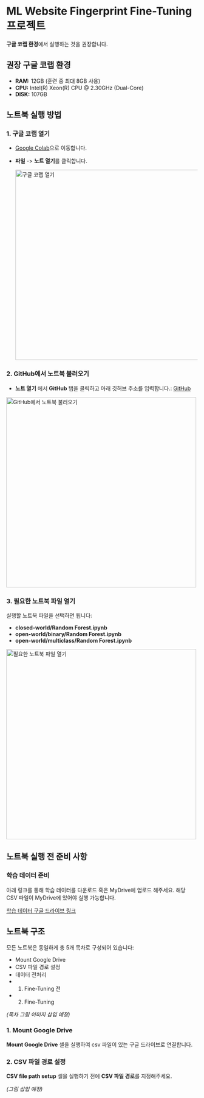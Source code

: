 # ML Website Fingerprint Fine-Tuning 프로젝트

**구글 코랩 환경**에서 실행하는 것을 권장합니다.

## 권장 구글 코랩 환경

- **RAM:** 12GB (훈련 중 최대 8GB 사용)
- **CPU:** Intel(R) Xeon(R) CPU @ 2.30GHz (Dual-Core)
- **DISK:** 107GB

## 노트북 실행 방법

### 1. 구글 코랩 열기
- [Google Colab](https://colab.research.google.com/)으로 이동합니다.
- **파일** -> **노트 열기**를 클릭합니다.

   <img src="ML_website-fingerprint/readme/img/Group 3.jpg" alt="구글 코랩 열기" width="500" />

### 2. GitHub에서 노트북 불러오기
- **노트 열기** 에서 **GitHub** 탭을 클릭하고 아래 깃허브 주소를 입력합니다.:
[GitHub](https://github.com/Machineping/ML_website-fingerprint/tree/main)
 
 <img src="ML_website-fingerprint/readme/img/Group 6.jpg" alt="GitHub에서 노트북 불러오기" width="500" />


### 3. 필요한 노트북 파일 열기
실행할 노트북 파일을 선택하면 됩니다:

- **closed-world/Random Forest.ipynb**
- **open-world/binary/Random Forest.ipynb**
- **open-world/multiclass/Random Forest.ipynb**

 <img src="ML_website-fingerprint/readme/img/Group 7.jpg" alt="필요한 노트북 파일 열기" width="500" />

## 노트북 실행 전 준비 사항

### 학습 데이터 준비

아래 링크를 통해 학습 데이터를 다운로드 혹은 MyDrive에 업로드 해주세요.
해당 CSV 파일이 MyDrive에 있어야 실행 가능합니다. 

[학습 데이터 구글 드라이브 링크](https://drive.google.com/drive/folders/1jgDdRLgU2XikmnQQt87z6tyUKF3U88TR?usp=drive_link)

## 노트북 구조
모든 노트북은 동일하게 총 5개 목차로 구성되어 있습니다:
- Mount Google Drive
- CSV 파일 경로 설정
- 데이터 전처리
- 1. Fine-Tuning 전
- 2. Fine-Tuning

 *(목차 그림 이미지 삽입 예정)*

### 1. Mount Google Drive
**Mount Google Drive** 셀을 실행하여 csv 파일이 있는 구글 드라이브로 연결합니다. 

### 2. CSV 파일 경로 설정
**CSV file path setup** 셀을 실행하기 전에 **CSV 파일 경로**를 지정해주세요. 

 *(그림 삽입 예정)*
